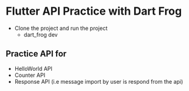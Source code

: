 # Flutter API Practice with Dart Frog

* Clone the project and run the project 
  * dart_frog dev


## Practice API for
 * HelloWorld API
 * Counter API
 * Response API (i.e message import by user is respond from the api)


